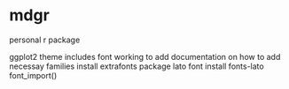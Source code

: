 # mdgr
personal r package

ggplot2 theme includes font 
working to add documentation on how to add necessay families
install extrafonts package
lato font install fonts-lato
font_import()
